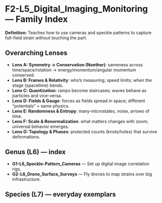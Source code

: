 # F2-L5_Digital_Imaging_Monitoring — Family Index
**Definition:** Teaches how to use cameras and speckle patterns to capture full-field strain without touching the part.

## Overarching Lenses

- **Lens A: Symmetry -> Conservation (Noether)**: sameness across time/space/rotation → energy/momentum/angular momentum conserved.
- **Lens B: Frames & Relativity**: who’s measuring; speed limits; when the stage (spacetime) bends.
- **Lens C: Quantization**: ramps become staircases; waves behave as particles and vice-versa.
- **Lens D: Fields & Gauge**: forces as fields spread in space; different “potentials” = same physics.
- **Lens E: Randomness & Entropy**: many-microstates, noise, arrows of time.
- **Lens F: Scale & Renormalization**: what matters changes with zoom; universal behavior emerges.
- **Lens G: Topology & Phases**: protected counts (knots/holes) that survive deformations.

## Genus (L6) — index
- **G1-L6_Speckle-Pattern_Cameras** — Set up digital image correlation rigs.
- **G2-L6_Drone_Surface_Surveys** — Fly drones to map strains over big infrastructure.

## Species (L7) — everyday exemplars
